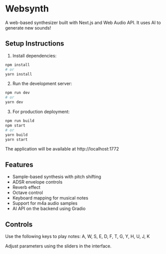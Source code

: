 # Websynth

A web-based synthesizer built with Next.js and Web Audio API. It uses AI to generate new sounds!

## Setup Instructions

1. Install dependencies:
```bash
npm install
# or
yarn install
```

2. Run the development server:
```bash
npm run dev
# or
yarn dev
```

3. For production deployment:
```bash
npm run build
npm start
# or
yarn build
yarn start
```

The application will be available at http://localhost:1772

## Features

- Sample-based synthesis with pitch shifting
- ADSR envelope controls
- Reverb effect
- Octave control
- Keyboard mapping for musical notes
- Support for m4a audio samples
- AI API on the backend using Gradio

## Controls

Use the following keys to play notes:
A, W, S, E, D, F, T, G, Y, H, U, J, K

Adjust parameters using the sliders in the interface.
